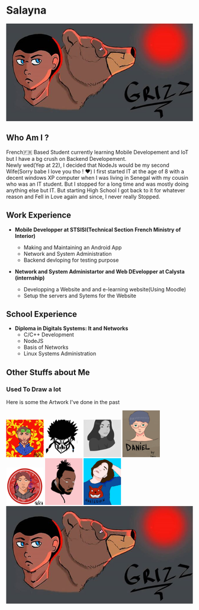 # Salayna 
<img src="./images/grizz.jpg" alt="Grizz"/>

## Who Am I ?

French🇫🇷 Based Student currently learning Mobile Developement and IoT but I have a bg crush on Backend Developement.  
Newly wed(Yep at 22), I decided that NodeJs would be my second Wife(Sorry babe I love you tho ! ❤️)
I first started IT at the age of 8 with a decent windows XP computer when I was living in Senegal with my cousin who was an IT student. But I stopped for a long time and was mostly doing anything else but IT. But starting High School I got back to it for whatever reason and Fell in Love again and since, I never really Stopped.

## Work Experience

* **Mobile Developper at STSISI(Technical Section French Ministry of Interior)**  
  * Making and Maintaining an Android App
  * Network and System Administration
  * Backend devloping for testing purpose

* **Network and System Administartor and Web DEvelopper at Calysta (internship)**
  * Developping a Website and and e-learning website(Using Moodle)
  * Setup the servers and Sytems for the Website
  
## School Experience

 * **Diploma in Digitals Systems: It and Networks**
   * C/C++ Development 
   * NodeJS
   * Basis of Networks
   * Linux Systems Administration
   
 ## Other Stuffs about Me
  ### Used To Draw a lot
  Here is some the Artwork I've done in the past
  
  <img src="./images/julien.jpg" width="20%" alt="Julien"/>
  <img src="./images/B1.jpg" width="20%" alt="Balanced"/>
  <img src="./images/Aimene.jpg" width="20%" alt="Aimene"/>
  <img src="./images/Dan.jpg" width="20%" alt="Daniel"/>
  <img src="./images/Henri.jpg" width="20%" alt="Henri"/>
  <img src="./images/NKLUSSIO.jpg" width="20%" alt="NK"/>
  <img src="./images/Sara.jpg" width="20%" alt="Sara"/>  
  <img src="./images/grizz.jpg" alt="Grizz"/>

<!--
**Salayna/Salayna** is a ✨ _special_ ✨ repository because its `README.md` (this file) appears on your GitHub profile.

Here are some ideas to get you started:

- 🔭 I’m currently working on ...
- 🌱 I’m currently learning ...
- 👯 I’m looking to collaborate on ...
- 🤔 I’m looking for help with ...
- 💬 Ask me about ...
- 📫 How to reach me: ...
- 😄 Pronouns: ...
- ⚡ Fun fact: ...
-->
